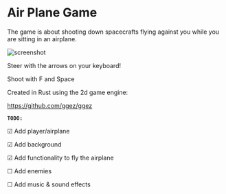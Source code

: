 # **Air Plane Game**


The game is about shooting down spacecrafts flying against you while you are sitting in an airplane.

![screenshot](https://user-images.githubusercontent.com/60196628/119525630-f2aec100-bd7e-11eb-984e-e2ed0961348c.png)

Steer with the arrows on your keyboard!

Shoot with F and Space


Created in Rust using the 2d game engine:

https://github.com/ggez/ggez


**`TODO:`**

☑ Add player/airplane

☑ Add background

☑ Add functionality to fly the airplane

☐ Add enemies

☐ Add music & sound effects
